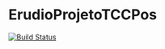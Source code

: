 ErudioProjetoTCCPos
===================

[![Build Status](https://travis-ci.org/leandrocgsi/ErudioProjetoTCCPos.svg?branch=master)](https://travis-ci.org/leandrocgsi/ErudioProjetoTCCPos)
